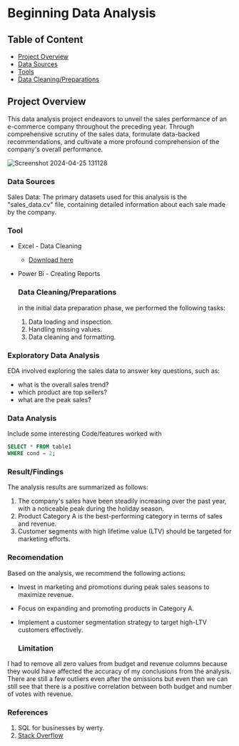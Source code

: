 # Beginning Data Analysis

## Table of Content
- [Project Overview](#project-overview)
- [Data Sources](#data-sources)
- [Tools](#tools)
- [Data Cleaning/Preparations](data-cleaning/preparations)


## Project Overview

This data analysis project endeavors to unveil the sales performance of an e-commerce company throughout the preceding year. Through comprehensive scrutiny of the sales data, formulate data-backed recommendations, and cultivate a more profound comprehension of the company's overall performance.

![Screenshot 2024-04-25 131128](https://github.com/Kelvin-nwak/Beginning-Data-/assets/167860887/6ebcbadc-b58f-4301-a1c9-05ae632ad991)


### Data Sources

Sales Data: The primary datasets used for this analysis is the "sales_data.cv" file, containing detailed information about each sale made by the company.

### Tool

- Excel - Data Cleaning
   - [Download here](https://www.microsoft.com/en-ng)
- Power Bi - Creating Reports


  ### Data Cleaning/Preparations

  in the initial data preparation phase, we performed the following tasks:
  1. Data loading and inspection.
  2. Handling missing values.
  3. Data cleaning and formatting.
 
### Exploratory Data Analysis

EDA involved exploring the sales data to answer key questions, such as:

- what is the overall sales trend?
-  which product are top sellers?
-  what are the peak sales?

### Data Analysis

Include some interesting Code/features worked with

```sql
SELECT * FROM table1
WHERE cond = 2;
```

### Result/Findings

The analysis results are summarized as follows:
1. The company's sales have been steadily increasing over the past year, with a noticeable peak during the holiday season.
2. Product Category A is the best-performing category in terms of sales and revenue.
3. Customer segments with high lifetime value (LTV) should be targeted for marketing efforts.

### Recomendation

Based on the analysis, we recommend the following actions:
- Invest in marketing and promotions during peak sales seasons to maximize revenue.
- Focus on expanding and promoting products in Category A.
- Implement a customer segmentation strategy to target high-LTV customers effectively.

  ### Limitation

I had to remove all zero values from budget and revenue columns because they would have affected the accuracy of my conclusions from the analysis. There are still a few outliers even after the omissions but even then we can still see that there is a positive correlation between both budget and number of votes with revenue.

### References

1. SQL for businesses by werty.
2. [Stack Overflow](https://stackoverflow.com/)
     

  
